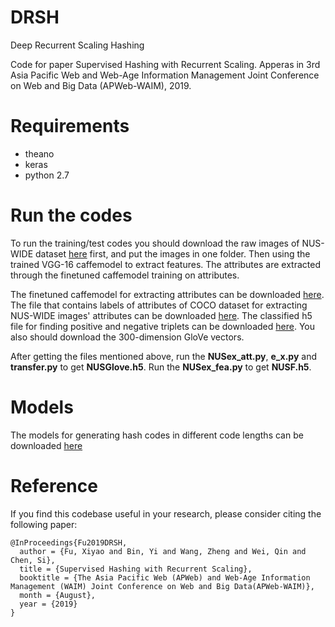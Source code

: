 # DRSH
Deep Recurrent Scaling Hashing

Code for paper Supervised Hashing with Recurrent Scaling. Apperas in 3rd Asia Pacific Web and Web-Age Information Management Joint Conference on Web and Big Data (APWeb-WAIM), 2019.

# Requirements
* theano
* keras
* python 2.7

# Run the codes
To run the training/test codes you should download the raw images of NUS-WIDE dataset [here](https://drive.google.com/file/d/0B7IzDz-4yH_HMFdiSE44R1lselE/view?usp=sharing) first, and put the images in one folder. Then using the trained VGG-16 caffemodel to extract features. The attributes are extracted through the finetuned caffemodel training on attributes.

The finetuned caffemodel for extracting attributes can be downloaded [here](https://drive.google.com/open?id=1oV489jhiiTspdPlv4D2zTTYHyxtZctC0 "With a Title"). The file that contains labels of attributes of COCO dataset for extracting NUS-WIDE images' attributes can be downloaded [here](https://drive.google.com/open?id=1aZezvxZmCIXogpTqyJbqMQrERVvZFnXD "With a Title"). The classified h5 file for finding positive and negative triplets can be downloaded [here](https://drive.google.com/open?id=1D78n_zBaDe494RgmsqkR7HIbPok8R_s8 "With a Title"). You also should download the 300-dimension GloVe vectors.

After getting the files mentioned above, run the __NUSex_att.py__, __e_x.py__ and __transfer.py__ to get __NUSGlove.h5__. Run the __NUSex_fea.py__ to get __NUSF.h5__.

# Models
The models for generating hash codes in different code lengths can be downloaded [here](https://drive.google.com/open?id=1M0KUA0KWqim_0fvu5ZNX1yIUHB1u76Jp)

# Reference
If you find this codebase useful in your research, please consider citing the following paper:

    @InProceedings{Fu2019DRSH,
      author = {Fu, Xiyao and Bin, Yi and Wang, Zheng and Wei, Qin and Chen, Si},
      title = {Supervised Hashing with Recurrent Scaling},
      booktitle = {The Asia Pacific Web (APWeb) and Web-Age Information Management (WAIM) Joint Conference on Web and Big Data(APWeb-WAIM)},
      month = {August},
      year = {2019}
    }
